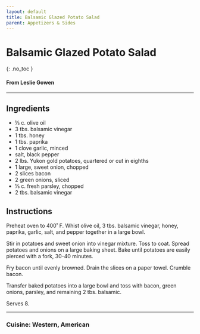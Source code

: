 ```yaml
---
layout: default
title: Balsamic Glazed Potato Salad
parent: Appetizers & Sides
---
```


# Balsamic Glazed Potato Salad
{: .no_toc }
#### From Leslie Gowen
---

## Ingredients
<ul>
	<li>⅓ c. olive oil</li>
	<li>3 tbs. balsamic vinegar</li>
	<li>1 tbs. honey</li>
	<li>1 tbs. paprika</li>
	<li>1 clove garlic, minced</li>
	<li>salt, black pepper</li>
	<li>2 lbs. Yukon gold potatoes, quartered or cut in eighths</li>
	<li>1 large, sweet onion, chopped</li>
	<li>2 slices bacon</li>
	<li>2 green onions, sliced</li>
	<li>⅓ c. fresh parsley, chopped</li>
	<li>2 tbs. balsamic vinegar</li>
</ul>

## Instructions
Preheat oven to 400˚ F. Whist olive oil, 3 tbs. balsamic vinegar, honey, paprika, garlic, salt, and pepper together in a large bowl.

Stir in potatoes and sweet onion into vinegar mixture. Toss to coat. Spread potatoes and onions on a large baking sheet. Bake until potatoes are easily pierced with a fork, 30-40 minutes.

Fry bacon until evenly browned. Drain the slices on a paper towel. Crumble bacon.

Transfer baked potatoes into a large bowl and toss with bacon, green onions, parsley, and remaining 2 tbs. balsamic.

Serves 8.

--- 

### Cuisine: Western, American
